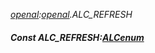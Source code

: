 _[openal](../../modules/openal/openal-module.md):[openal](../../modules/openal/openal-module.md).ALC\_REFRESH_
##### Const ALC\_REFRESH:[ALCenum](../../modules/openal/openal-alcenum.md)
